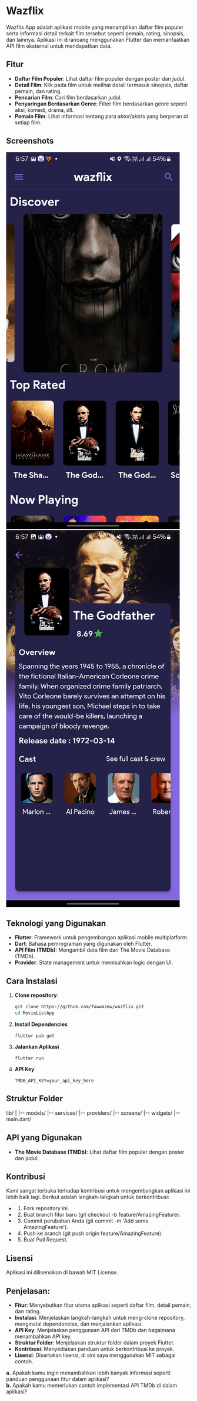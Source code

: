 # Wazflix

Wazflix App adalah aplikasi mobile yang menampilkan daftar film populer serta informasi detail terkait film tersebut seperti pemain, rating, sinopsis, dan lainnya. Aplikasi ini dirancang menggunakan Flutter dan memanfaatkan API film eksternal untuk mendapatkan data.

## Fitur

- **Daftar Film Populer**: Lihat daftar film populer dengan poster dan judul.
- **Detail Film**: Klik pada film untuk melihat detail termasuk sinopsis, daftar pemain, dan rating.
- **Pencarian Film**: Cari film berdasarkan judul.
- **Penyaringan Berdasarkan Genre**: Filter film berdasarkan genre seperti aksi, komedi, drama, dll.
- **Pemain Film**: Lihat informasi tentang para aktor/aktris yang berperan di setiap film.

## Screenshots

<!-- Letakkan screenshot aplikasi di sini -->

![Screenshot Home](assets/images/homeflix.jpg)
![Screenshot Detail](assets/images/detailflix.jpg)

## Teknologi yang Digunakan

- **Flutter**: Framework untuk pengembangan aplikasi mobile multiplatform.
- **Dart**: Bahasa pemrograman yang digunakan oleh Flutter.
- **API Film (TMDb)**: Mengambil data film dari The Movie Database (TMDb).
- **Provider**: State management untuk memisahkan logic dengan UI.

## Cara Instalasi

1. **Clone repository**:

   ```bash
   git clone https://github.com/fawwazmw/wazflix.git
   cd MovieListApp
   ```

2. **Install Dependencies**

   ```
   flutter pub get
   ```

3. **Jalankan Aplikasi**

   ```
   flutter run
   ```

4. **API Key**
   ```
   TMDB_API_KEY=your_api_key_here
   ```

## Struktur Folder

lib/
|
|-- models/
|-- services/
|-- providers/
|-- screens/
|-- widgets/
|-- main.dart/

## API yang Digunakan

- **The Movie Database (TMDb)**: Lihat daftar film populer dengan poster dan judul.

## Kontribusi

Kami sangat terbuka terhadap kontribusi untuk mengembangkan aplikasi ini lebih baik lagi. Berikut adalah langkah-langkah untuk berkontribusi:

- 1. Fork repository ini.
- 2. Buat branch fitur baru (git checkout -b feature/AmazingFeature).
- 3. Commit perubahan Anda (git commit -m 'Add some AmazingFeature').
- 4. Push ke branch (git push origin feature/AmazingFeature).
- 5. Buat Pull Request.

## Lisensi

Aplikasi ini dilisensikan di bawah MIT License.

## Penjelasan:

- **Fitur**: Menyebutkan fitur utama aplikasi seperti daftar film, detail pemain, dan rating.
- **Instalasi**: Menjelaskan langkah-langkah untuk meng-clone repository, menginstal dependencies, dan menjalankan aplikasi.
- **API Key**: Menjelaskan penggunaan API dari TMDb dan bagaimana menambahkan API key.
- **Struktur Folder**: Menjelaskan struktur folder dalam proyek Flutter.
- **Kontribusi**: Menyediakan panduan untuk berkontribusi ke proyek.
- **Lisensi**: Disertakan lisensi, di sini saya menggunakan MIT sebagai contoh.

**a.** Apakah kamu ingin menambahkan lebih banyak informasi seperti panduan penggunaan fitur dalam aplikasi?  
**b.** Apakah kamu memerlukan contoh implementasi API TMDb di dalam aplikasi?
